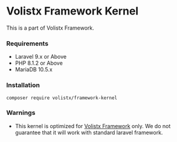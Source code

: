 # Volistx Framework Kernel

This is a part of Volistx Framework.

### Requirements
- Laravel 9.x or Above
- PHP 8.1.2 or Above
- MariaDB 10.5.x

### Installation
```shell
composer require volistx/framework-kernel
```

### Warnings
- This kernel is optimized for [Volistx Framework](https://github.com/VolistxTeam/Framework) only. We do not guarantee that it will work with standard laravel framework.
